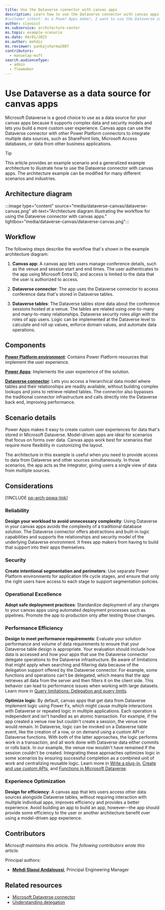 ```yaml
---  
title: Use the Dataverse connector with canvas apps
description: Learn how to use the Dataverse connector with canvas apps to create custom user experiences and integrate multiple data sources seamlessly.
#customer intent: As a Power Apps maker, I want to use the Dataverse connector with canvas apps so that I can create custom user experiences and integrate multiple data sources seamlessly.  
author: slaouist  
ms.subservice: architecture-center  
ms.topic: example-scenario
ms.date: 04/01/2025
ms.author: mehdis  
ms.reviewer: pankajsharma2087  
contributors:  
  - manuelap-msft  
search.audienceType:  
  - admin  
  - flowmaker  
---  
```


# Use Dataverse as a data source for canvas apps

Microsoft Dataverse is a good choice to use as a data source for your canvas apps because it supports complex data and security models and lets you build a more custom user experience. Canvas apps can use the Dataverse connector with other Power Platform connectors to integrate multiple data sources, such as SharePoint lists, Microsoft Access databases, or data from other business applications. 

> [!TIP]  
> This article provides an example scenario and a generalized example architecture to illustrate how to use the Dataverse connector with canvas apps. The architecture example can be modified for many different scenarios and industries.

## Architecture diagram  

:::image type="content" source="media/dataverse-canvas/dataverse-canvas.png" alt-text="Architecture diagram illustrating the workflow for using the Dataverse connector with canvas apps." lightbox="media/dataverse-canvas/dataverse-canvas.png":::  

## Workflow

The following steps describe the workflow that's shown in the example architecture diagram:

1. **Canvas app**: A canvas app lets users manage conference details, such as the venue and session start and end times. The user authenticates to the app using Microsoft Entra ID, and access is limited to the data that the user is authorized to access.

1. **Dataverse connector**: The app uses the Dataverse connector to access conference data that's stored in Dataverse tables.

1. **Dataverse tables**: The Dataverse tables store data about the conference sessions hosted at a venue. The tables are related using one-to-many and many-to-many relationships. Dataverse security roles align with the roles of app users. Logic can be implemented at the Dataverse level to calculate and roll up values, enforce domain values, and automate data operations.

## Components  

[**Power Platform environment**](/power-platform/admin/environments-overview): Contains Power Platform resources that implement the user experience.

[**Power Apps**](/power-apps/): Implements the user experience of the solution.

[**Dataverse connector**](/connectors/commondataserviceforapps/): Lets you access a hierarchical data model where tables and their relationships are readily available, without building complex lookups and joins to retrieve related tables. The connector also bypasses the traditional connector infrastructure and calls directly into the Dataverse back end, improving performance.

## Scenario details

Power Apps makes it easy to create custom user experiences for data that's stored in Microsoft Dataverse. Model-driven apps are ideal for scenarios that focus on forms over data. Canvas apps work best for scenarios that require more flexibility in customizing the layout.

The architecture in this example is useful when you need to provide access to data from Dataverse and other sources simultaneously. In those scenarios, the app acts as the integrator, giving users a single view of data from multiple sources.

## Considerations

[!INCLUDE [pp-arch-ppwa-link](../../includes/pp-arch-ppwa-link.md)]

### Reliability

**Design your workload to avoid unnecessary complexity**: Using Dataverse in your canvas apps avoids the complexity of a traditional database solution. The Dataverse connector offers abstractions and built-in logic capabilities and supports the relationships and security model of the underlying Dataverse environment. It frees app makers from having to build that support into their apps themselves.

### Security

**Create intentional segmentation and perimeters**: Use separate Power Platform environments for application life cycle stages, and ensure that only the right users have access to each stage to support segmentation policies.

### Operational Excellence

**Adopt safe deployment practices**: Standardize deployment of any changes to your canvas apps using automated deployment processes such as pipelines. Promote the app to production only after testing those changes.  

### Performance Efficiency

**Design to meet performance requirements**: Evaluate your solution performance and volume of data requirements to ensure that your Dataverse table design is appropriate. Your evaluation should include how data is accessed and how your apps that use the Dataverse connector delegate operations to the Dataverse infrastructure. Be aware of limitations that might apply when searching and filtering data because of the delegation support offered by the Dataverse connector. For example, some functions and operations can't be delegated, which means that the app retrieves all data from the server and then filters it on the client side. This behavior can lead to performance issues when working with large datasets. Learn more in [Query limitations: Delegation and query limits](/powerapps/maker/canvas-apps/delegation-overview).

**Optimize logic**: By default, canvas apps that get data from Dataverse implement logic using Power Fx, which might cause multiple interactions with Dataverse or repeated logic in multiple applications. Each operation is independent and isn't handled as an atomic transaction. For example, if the app created a venue row but couldn't create a session, the venue row would remain. In Dataverse, logic can be invoked on a Dataverse table event, like the creation of a row, or on demand using a custom API or Dataverse functions. With both of the latter approaches, the logic performs work in a transaction, and all work done with Dataverse data either commits or rolls back. In our example, the venue row wouldn't have remained if the session couldn't be created. Integrating these approaches optimizes logic in some scenarios by ensuring successful completion as a combined unit of work and centralizing reusable logic. Learn more in [Write a plug-in](/power-apps/developer/data-platform/write-plug-in?tabs=pluginbase), [Create and use custom APIs](/power-apps/developer/data-platform/custom-api), and [Functions in Microsoft Dataverse](/power-apps/maker/data-platform/functions-overview).

### Experience Optimization

**Design for efficiency**: A canvas app that lets users access other data sources alongside Dataverse tables, without requiring interaction with multiple individual apps, improves efficiency and provides a better experience. Avoid building an app to build an app, however&mdash;the app should provide some efficiency to the user or another architecture benefit over using a model-driven app experience.

## Contributors  

_Microsoft maintains this article. The following contributors wrote this article._  

Principal authors:  

- **[Mehdi Slaoui Andaloussi](https://www.linkedin.com/in/mehdi-slaoui-andaloussi-7450772/)**, Principal Engineering Manager  

## Related resources  

- [Microsoft Dataverse connector](/connectors/commondataserviceforapps/)  
- [Understanding delegation](/power-apps/maker/canvas-apps/delegation-overview)
